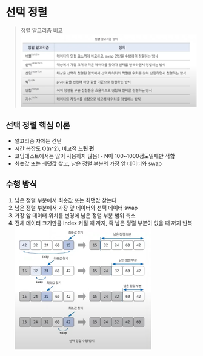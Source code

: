 # 선택 정렬

> 정렬 알고리즘 비교
![img.png](06_sort_table.png)

## 선택 정렬 핵심 이론
- 알고리즘 자체는 간단
- 시간 복잡도 O(n^2), 비교적 **느린 편**
- 코딩테스트에서는 많이 사용하지 않음! - N이 100~1000정도일때만 적합
- 최솟값 또는 최댓값 찾고, 남은 정렬 부분의 가장 앞 데이터와 swap

## 수행 방식
1. 남은 정렬 부분에서 최솟값 또는 최댓값 찾는다
2. 남은 정렬 부분에서 가장 앞 데이터와 선택 데이터 swap
3. 가장 앞 데이터 위치를 변경에 남은 정렬 부분 범위 축소
4. 전체 데이터 크기만큼 Index 커질 때 까지, 즉 남은 정렬 부분이 없을 때 까지 반복
![img.png](07_selection.png)